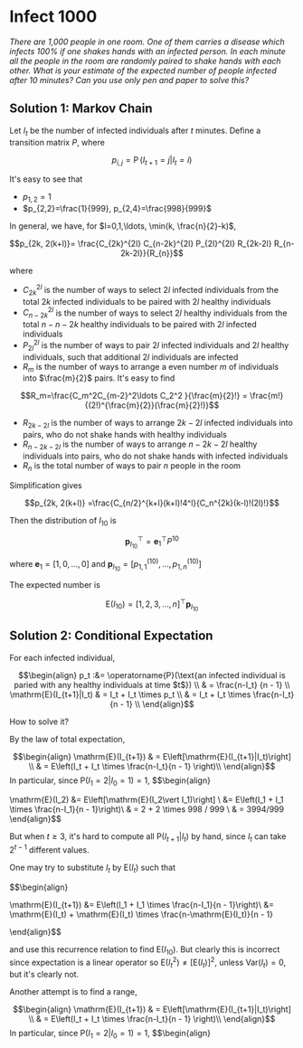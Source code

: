
# Infect 1000

*There are 1,000 people in one room. One of them carries a disease which infects 100% if one shakes hands with an infected person. In each minute all the people in the room are randomly paired to shake hands with each other. What is your estimate of the expected number of people infected after 10 minutes? Can you use only pen and paper to solve this?*


## Solution 1: Markov Chain

Let $I_t$ be the number of infected individuals after $t$ minutes. Define a transition matrix $P$, where

$$p_{i,j} = \operatorname{P}(I_{t+1}=j\vert I_t=i)$$

It's easy to see that

- $p_{1,2}=1$
- $p_{2,2}=\frac{1}{999}, p_{2,4}=\frac{998}{999}$

In general, we have, for $l=0,1,\ldots, \min(k, \frac{n}{2}-k)$,

$$p_{2k, 2(k+l)}= \frac{C_{2k}^{2l} C_{n-2k}^{2l} P_{2l}^{2l} R_{2k-2l} R_{n-2k-2l}}{R_{n}}$$

where
- $C_{2k}^{2l}$ is the number of ways to select $2l$ infected individuals from the total $2k$ infected individuals to be paired with $2l$ healthy individuals
- $C_{n-2k}^{2l}$ is the number of ways to select $2l$ healthy individuals from the total $n-n-2k$ healthy individuals to be paired with $2l$ infected individuals
- $P_{2l}^{2l}$ is the number of ways to pair $2l$ infected individuals and $2l$ healthy individuals, such that additional $2l$ individuals are infected
- $R_m$ is the number of ways to arrange a even number $m$ of individuals into $\frac{m}{2}$ pairs. It's easy to find

$$R_m=\frac{C_m^2C_{m-2}^2\ldots C_2^2 }{\frac{m}{2}!} = \frac{m!}{(2!)^{\frac{m}{2}}(\frac{m}{2}!)}$$


- $R_{2k-2l}$ is the number of ways to arrange $2k-2l$ infected individuals into pairs, who do not shake hands with healthy individuals
- $R_{n-2k-2l}$ is the number of ways to arrange $n-2k-2l$ healthy individuals into pairs, who do not shake hands with infected individuals
- $R_n$ is the total number of ways to pair $n$ people in the room

Simplification gives

$$p_{2k, 2(k+l)} =\frac{C_{n/2}^{k+l}(k+l)!4^l}{C_n^{2k}(k-l)!(2l)!}$$

Then the distribution of $I_{10}$ is

$$\boldsymbol{p}_{I_{10}}^\top=\boldsymbol{e}_1^\top P^{10}$$

where $\boldsymbol{e}_1 = [1,0,\ldots,0]$ and $\boldsymbol{p}_{I_{10}} = [p_{1,1}^{(10)}, \ldots, p_{1,n}^{(10)}]$

The expected number is

$$\mathrm{E}(I_{10}) = [1,2,3,\ldots, n]^\top\boldsymbol{p}_{I_{10}} $$

## Solution 2: Conditional Expectation

For each infected individual,

$$\begin{align}
p_t :&= \operatorname{P}(\text{an infected individual is paried with any healthy individuals at time $t$}) \\
& = \frac{n-I_t} {n - 1} \\
\mathrm{E}(I_{t+1}|I_t) & = I_t + I_t \times p_t \\
& = I_t + I_t \times \frac{n-I_t}{n - 1} \\
\end{align}$$

How to solve it?

By the law of total expectation,

$$\begin{align}
\mathrm{E}(I_{t+1}) & = E\left[\mathrm{E}(I_{t+1}|I_t)\right] \\
& = E\left(I_t + I_t \times \frac{n-I_t}{n - 1} \right)\\
\end{align}$$
In particular, since $\mathrm{P}(I_1=2\vert I_0=1)=1$,
$$\begin{align}

\mathrm{E}(I_2) &= E\left[\mathrm{E}(I_2\vert I_1)\right] \\
&= E\left(I_1 + I_1 \times \frac{n-I_1}{n - 1}\right)\\
& = 2 + 2 \times 998 / 999 \\
& = 3994/999
\end{align}$$

But when $t\ge 3$, it's hard to compute all $\mathrm{P}(I_{t+1} \vert I_t)$ by hand, since $I_t$ can take $2^{t-1}$ different values.

One may try to substitute $I_t$ by $\mathrm{E}(I_t)$ such that

$$\begin{align}

\mathrm{E}(I_{t+1}) &= E\left(I_1 + I_1 \times \frac{n-I_1}{n - 1}\right)\\
&= \mathrm{E}(I_t) + \mathrm{E}(I_t) \times \frac{n-\mathrm{E}(I_t)}{n - 1}

\end{align}$$

and use this recurrence relation to find $\mathrm{E}(I_{10})$. But clearly this is incorrect since expectation is a linear operator so $\mathrm{E}(I_t^2)\ne [\mathrm{E}(I_t)]^2$, unless $\mathrm{Var}(I_t)=0$, but it's clearly not.

Another attempt is to find a range,

$$\begin{align}
\mathrm{E}(I_{t+1}) & = E\left[\mathrm{E}(I_{t+1}|I_t)\right] \\
& = E\left(I_t + I_t \times \frac{n-I_t}{n - 1} \right)\\
\end{align}$$
In particular, since $\mathrm{P}(I_1=2\vert I_0=1)=1$,
$$\begin{align}
